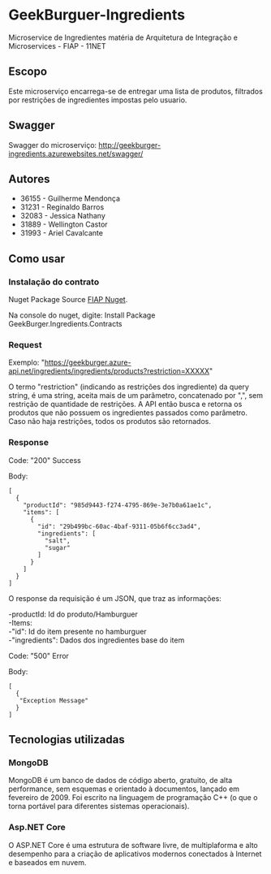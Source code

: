# GeekBurguer-Ingredients

Microservice de Ingredientes matéria de Arquitetura de Integração e Microservices - FIAP - 11NET

## Escopo

Este microserviço encarrega-se de entregar uma lista de produtos, filtrados por restrições de ingredientes impostas pelo usuario.

## Swagger

Swagger do microserviço: http://geekburger-ingredients.azurewebsites.net/swagger/

## Autores
* 36155 - Guilherme Mendonça
* 31231 - Reginaldo Barros
* 32083 - Jessica Nathany
* 31889 - Wellington Castor
* 31993 - Ariel Cavalcante

## Como usar

### Instalação do contrato

Nuget Package Source
[FIAP Nuget](https://nugetserverfiap11net.azurewebsites.net/nuget).

Na console do nuget, digite: Install Package GeekBurger.Ingredients.Contracts

### Request

Exemplo:
    "https://geekburger.azure-api.net/ingredients/ingredients/products?restriction=XXXXX"

  O termo "restriction" (indicando as restrições dos ingrediente) da query string, é uma string, aceita mais de um parâmetro, concatenado por ",", sem restrição de quantidade de restrições. A API então busca e retorna os produtos que não possuem os ingredientes passados como parâmetro. Caso não haja restrições, todos os produtos são retornados.

### Response

Code: "200" Success

Body:
```
[
  {
    "productId": "985d9443-f274-4795-869e-3e7b0a61ae1c",
    "items": [
      {
        "id": "29b499bc-60ac-4baf-9311-05b6f6cc3ad4",
        "ingredients": [
          "salt",
          "sugar"
        ]
      }
    ]
  }
]
```

O response da requisição é um JSON, que traz as informações:

-productId: Id do produto/Hamburguer <br />
-Items: <br />
           -"id": Id do item presente no hamburguer <br />
           -"ingredients": Dados dos ingredientes base do item <br />

Code: "500" Error

Body:
```
[
  {
   "Exception Message"
  }
]
```

## Tecnologias utilizadas

### MongoDB

MongoDB é um banco de dados de código aberto, gratuito, de alta performance, sem esquemas e orientado à documentos, lançado em fevereiro de 2009. Foi escrito na linguagem de programação C++ (o que o torna portável para diferentes sistemas operacionais).
        

### Asp.NET Core

O ASP.NET Core é uma estrutura de software livre, de multiplaforma e alto desempenho para a criação de aplicativos modernos conectados à Internet e baseados em nuvem.
